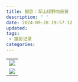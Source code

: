 ```yaml
---
title: 摄影：军山绿野向日葵
description: ' '
date: 2024-09-28 19:57:12
updated:
tags:
 - 摄影记录
categories:
---
```

<table>
   <tr>
        <td ><center><img src="https://pub-fc357e9fb3f444e694b227ed64be66b9.r2.dev/sunflower/DSC_0189.JPG" ></center></td>
    </tr>
    <tr>
        <td ><center><img src="https://pub-fc357e9fb3f444e694b227ed64be66b9.r2.dev/sunflower/DSC_0175.JPG" ></center></td>
   </tr>
</table>